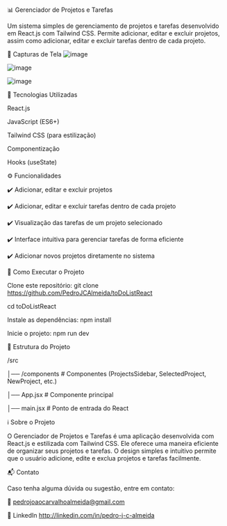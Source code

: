 📊 Gerenciador de Projetos e Tarefas

Um sistema simples de gerenciamento de projetos e tarefas desenvolvido em React.js com Tailwind CSS. Permite adicionar, editar e excluir projetos, assim como adicionar, editar e excluir tarefas dentro de cada projeto.


📸 Capturas de Tela
![image](https://github.com/user-attachments/assets/84a609b6-9097-46cc-9471-0108f0b9dbf2)

![image](https://github.com/user-attachments/assets/96d5b637-6295-47c2-a061-f9f4a5c10d04)

![image](https://github.com/user-attachments/assets/57888632-362b-40cc-b84e-c2aed1ee0c50)



🚀 Tecnologias Utilizadas

React.js

JavaScript (ES6+)

Tailwind CSS (para estilização)

Componentização

Hooks (useState)

⚙️ Funcionalidades

✔️ Adicionar, editar e excluir projetos

✔️ Adicionar, editar e excluir tarefas dentro de cada projeto

✔️ Visualização das tarefas de um projeto selecionado

✔️ Interface intuitiva para gerenciar tarefas de forma eficiente

✔️ Adicionar novos projetos diretamente no sistema


🔧 Como Executar o Projeto

Clone este repositório:
git clone https://github.com/PedroJCAlmeida/toDoListReact

cd toDoListReact

Instale as dependências:
npm install

Inicie o projeto:
npm run dev


📂 Estrutura do Projeto

/src

│── /components       # Componentes (ProjectsSidebar, SelectedProject, NewProject, etc.)

│── App.jsx           # Componente principal

│── main.jsx          # Ponto de entrada do React

ℹ️ Sobre o Projeto

O Gerenciador de Projetos e Tarefas é uma aplicação desenvolvida com React.js e estilizada com Tailwind CSS. Ele oferece uma maneira eficiente de organizar seus projetos e tarefas. O design simples e intuitivo permite que o usuário adicione, edite e exclua projetos e tarefas facilmente.


📬 Contato

Caso tenha alguma dúvida ou sugestão, entre em contato:

📧 pedrojoaocarvalhoalmeida@gmail.com  

🔗 LinkedIn http://linkedin.com/in/pedro-j-c-almeida

